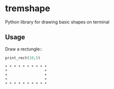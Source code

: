 # tremshape
Python library for drawing basic shapes on terminal

## Usage

Draw a rectungle::
```python
print_rect(10,5)
```
```
* * * * * * * * * *
*                 *
*                 *
*                 *
* * * * * * * * * *
```
